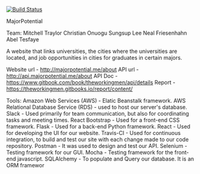 [![Build Status](https://travis-ci.org/theworkingmen/idb.svg?branch=master)](https://travis-ci.org/theworkingmen/idb)

MajorPotential

Team:
Mitchell Traylor
Christian Onuogu
Sungsup Lee
Neal Friesenhahn
Abel Tesfaye

A website that links universities, the cities where the universities are located, 
and job opportunities in cities for graduates in certain majors.

Website url - http://majorpotential.me/about
API url -  http://api.majorpotential.me/about
API Doc - https://www.gitbook.com/book/theworkingmen/api/details
Report - https://theworkingmen.gitbooks.io/report/content/

Tools:
Amazon Web Services (AWS) -  Elatic Beanstalk framework.
AWS Relational Database Service (RDS) - used to host our server's database.
Slack - Used primarily for team communication, but also for coordinating tasks and meeting times.
React Bootstrap - Used for a front-end CSS framework.
Flask - Used for a back-end Python framework.
React - Used for developing the UI for our website.
Travis-CI - Used for continuous integration, to build and test our site with each change made to our code repository.
Postman - It was used to design and test our API.
Selenium - Testing framework for our GUI.
Mocha - Testing framework for the front-end javascript.
SQLAlchemy - To populate and Query our database. It is an ORM framewor






